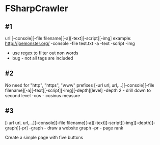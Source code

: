 # FSharpCrawler
## #1 ##

url [-console][-file filename][-a][-text][-script][-img]
example: http://joemonster.org/ -console -file test.txt -a -text -script -img
- use regex to filter out non words
- bug - not all tags are included

## #2 ##
No need for "http", "https", "www" prefixes
[-url url, url,...][-console][-file filename][-a][-text][-script][-img][-depth][level]
-depth 2 - drill down to second level
-cos - cosinus measure
## #3 ##
[-url url, url,...][-console][-file filename][-a][-text][-script][-img][-depth][-graph][-pr]
-graph - draw a website graph
-pr - page rank

Create a simple page with five buttons
